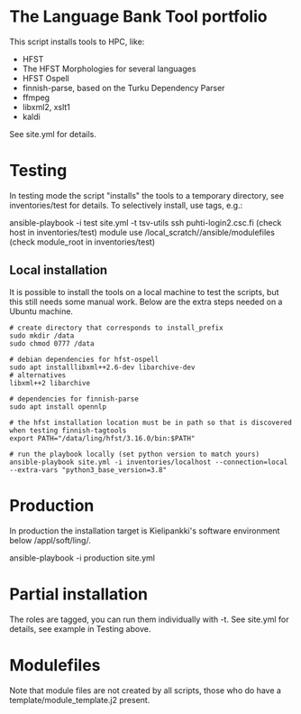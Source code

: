 # The Language Bank Tool portfolio

This script installs tools to HPC, like:

 * HFST
 * The HFST Morphologies for several languages
 * HFST Ospell
 * finnish-parse, based on the Turku Dependency Parser
 * ffmpeg
 * libxml2, xslt1
 * kaldi
 
See site.yml for details.

# Testing

In testing mode the script "installs" the tools to a temporary directory, see inventories/test for details. To selectively install, use tags, e.g.:

ansible-playbook -i test site.yml -t tsv-utils
ssh puhti-login2.csc.fi (check host in inventories/test)
module use /local_scratch/<uid>/ansible/modulefiles  (check module_root in inventories/test)

## Local installation

It is possible to install the tools on a local machine to test the scripts, but this still needs some manual work. Below are the extra steps needed on a Ubuntu machine.

```
# create directory that corresponds to install_prefix
sudo mkdir /data
sudo chmod 0777 /data

# debian dependencies for hfst-ospell
sudo apt installlibxml++2.6-dev libarchive-dev
# alternatives
libxml++2 libarchive

# dependencies for finnish-parse
sudo apt install opennlp

# the hfst installation location must be in path so that is discovered when testing finnish-tagtools
export PATH="/data/ling/hfst/3.16.0/bin:$PATH"

# run the playbook locally (set python version to match yours)
ansible-playbook site.yml -i inventories/localhost --connection=local --extra-vars "python3_base_version=3.8"
```

# Production

In production the installation target is Kielipankki's software
environment below /appl/soft/ling/. 

ansible-playbook -i production site.yml 

# Partial installation

The roles are tagged, you can run them individually with -t. See
site.yml for details, see example in Testing above.

# Modulefiles
Note that module files are not created by all scripts, those who do have a template/module_template.j2 present.

